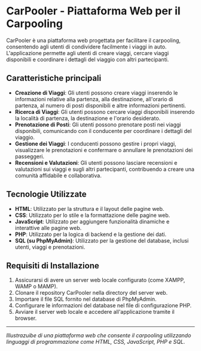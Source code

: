 # CarPooler - Piattaforma Web per il Carpooling

CarPooler è una piattaforma web progettata per facilitare il carpooling, consentendo agli utenti di condividere facilmente i viaggi in auto. L'applicazione permette agli utenti di creare viaggi, cercare viaggi disponibili e coordinare i dettagli del viaggio con altri partecipanti.

## Caratteristiche principali

- **Creazione di Viaggi**: Gli utenti possono creare viaggi inserendo le informazioni relative alla partenza, alla destinazione, all'orario di partenza, al numero di posti disponibili e altre informazioni pertinenti.
- **Ricerca di Viaggi**: Gli utenti possono cercare viaggi disponibili inserendo la località di partenza, la destinazione e l'orario desiderato.
- **Prenotazione di Posti**: Gli utenti possono prenotare posti nei viaggi disponibili, comunicando con il conducente per coordinare i dettagli del viaggio.
- **Gestione dei Viaggi**: I conducenti possono gestire i propri viaggi, visualizzare le prenotazioni e confermare o annullare le prenotazioni dei passeggeri.
- **Recensioni e Valutazioni**: Gli utenti possono lasciare recensioni e valutazioni sui viaggi e sugli altri partecipanti, contribuendo a creare una comunità affidabile e collaborativa.

## Tecnologie Utilizzate

- **HTML**: Utilizzato per la struttura e il layout delle pagine web.
- **CSS**: Utilizzato per lo stile e la formattazione delle pagine web.
- **JavaScript**: Utilizzato per aggiungere funzionalità dinamiche e interattive alle pagine web.
- **PHP**: Utilizzato per la logica di backend e la gestione dei dati.
- **SQL (su PhpMyAdmin)**: Utilizzato per la gestione del database, inclusi utenti, viaggi e prenotazioni.

## Requisiti di Installazione

1. Assicurarsi di avere un server web locale configurato (come XAMPP, WAMP o MAMP).
2. Clonare il repository CarPooler nella directory del server web.
3. Importare il file SQL fornito nel database di PhpMyAdmin.
4. Configurare le informazioni del database nel file di configurazione PHP.
5. Avviare il server web locale e accedere all'applicazione tramite il browser.

---

*Illustrazuibe di una piattaforma web che consente il carpooling utilizzando linguaggi di programmazione come HTML, CSS, JavaScript, PHP e SQL.*
